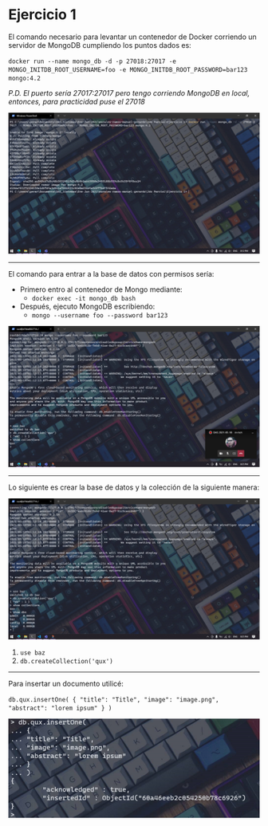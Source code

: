# Ejercicio 1

El comando necesario para levantar un contenedor de Docker corriendo un servidor de MongoDB cumpliendo los puntos dados es:

`docker run --name mongo_db -d -p 27018:27017 -e MONGO_INITDB_ROOT_USERNAME=foo -e MONGO_INITDB_ROOT_PASSWORD=bar123 mongo:4.2`

*P.D. El puerto sería 27017:27017 pero tengo corriendo MongoDB en local, entonces, para practicidad puse el 27018*

![running-mongodb-container](./images/running-mongo.png)

---

El comando para entrar a la base de datos con permisos sería:

* Primero entro al contenedor de Mongo mediante:
    * `docker exec -it mongo_db bash`
* Después, ejecuto MongoDB escribiendo:
    * `mongo --username foo --password bar123`

![running-mongodb](./images/running-mongo-command.png)

---

Lo siguiente es crear la base de datos y la colección de la siguiente manera: 

![creating-db](./images/opening-mongo.png)

1. `use baz`
2. `db.createCollection('qux')`


---

Para insertar un documento utilicé:

`db.qux.insertOne( { "title": "Title", "image": "image.png", "abstract": "lorem ipsum" } )`

![inserting-document](./images/inserting-document.png)